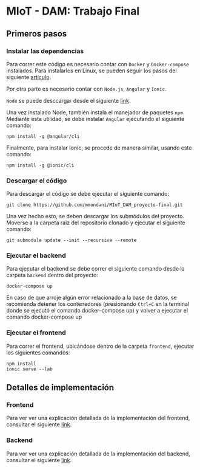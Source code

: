 MIoT - DAM: Trabajo Final
=======================

## Primeros pasos

### Instalar las dependencias

Para correr este código es necesario contar con `Docker` y `Docker-compose` instalados. Para instalarlos en Linux, se pueden seguir los pasos del siguiente [artículo](https://www.gotoiot.com/pages/articles/docker_installation_linux/).


Por otra parte es necesario contar con `Node.js`, `Angular` y `Ionic`.

`Node` se puede desccargar desde el siguiente [link](https://nodejs.org/es/).

Una vez instalado Node, también instala el manejador de paquetes `npm`. Mediante esta utilidad, se debe instalar `Angular` ejecutando el siguiente comando:

```
npm install -g @angular/cli 
```

Finalmente, para instalar Ionic, se procede de manera similar, usando este comando:

```
npm install -g @ionic/cli
```

### Descargar el código

Para descargar el código se debe ejecutar el siguiente comando:

```
git clone https://github.com/mmondani/MIoT_DAM_proyecto-final.git
```

Una vez hecho esto, se deben descargar los submódulos del proyecto. Moverse a la carpeta raiz del repositorio clonado y ejecutar el siguiente comando:

```
git submodule update --init --recursive --remote
```

### Ejecutar el backend

Para ejecutar el backend se debe correr el siguiente comando desde la carpeta `backend` dentro del proyecto:

```
docker-compose up
```

En caso de que arroje algún error relacionado a la base de datos, se recomienda detener los contenedores (presionando `Ctrl+C` en la terminal donde se ejecutó el comando docker-compose up) y volver a ejecutar el comando docker-compose up


### Ejecutar el frontend

Para correr el frontend, ubicándose dentro de la carpeta `frontend`, ejecutar los siguientes comandos:

```
npm install
ionic serve --lab
```

## Detalles de implementación

### Frontend

Para ver ver una explicación detallada de la implementación del frontend, consultar el siguiente [link](https://github.com/mmondani/MIoT_DAM_Proyecto_Ionic).

### Backend

Para ver ver una explicación detallada de la implementación del backend, consultar el siguiente [link](https://github.com/mmondani/MIoT_DAM_Backend).